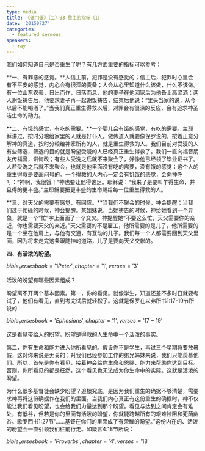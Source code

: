```yaml
---
type: media
title: 《做门徒》（二）03 重生的指标（1）
date: '20150727'
categories:
  - featured_sermons
speakers:
  - ray
---
```

我们如何知道自己是否重生了呢？有几方面重要的指标可以参考：

**一、有罪恶的感觉。**人信主前，犯罪是没有感觉的；信主后，犯罪时心里会有不平安的感觉，内心会有很深的责备；人会从心里知道什么该做，什么不该做。有一位山东农夫，日出而作，日落而息，他的妻子在他回家后为他备上高梁酒；两人谢饭祷告后，他要求妻子再一起谢饭祷告，结束后他说：“里头当家的说，从今以后不能喝酒了。”当我们真正重生得救以后，对罪会有很深的反应，会有追求神圣洁生命的动力。

**二、有饿的感觉，有吃的需要。**一个婴儿会有饿的感觉，有吃的需要。主耶稣讲过，按时分粮给家里的人就是好仆人。做传道人就要像保罗说的，按着正意分解神的真道，按时分粮给神家所有的人，就是重生得救的人。我们目前对受浸的人有些筛选，筛选的目的就是盼望受浸的人已经真正重生得救了。我们一直向福音朋友传福音，讲悔改；有些人受洗之后就不来聚会了，好像他已经领了毕业证书了。人若受洗之后就不来聚会，也就是他里面没有吃的需要，没有饿的感觉；这个人的重生得救是要画问号的。一个得救的人内心一定会有饥饿的感觉，会向神呼吁：“神啊，我很饿！”神也要让他得饱足。耶稣说：“我来了是要叫羊得生命，并且得的更丰盛。”主耶稣要把更丰盛的生命赐给每一位重生得救的人。

**三、对天父的需要有感觉，有回应。**当我们不聚会的时候，神会提醒；当我们过于忙碌的时候，神会提醒。某姐妹说，当她祷告的时候，神给她看到一个异象，就是一个“忙”字上面画了一个交叉。神提醒她“不要这么忙，天父需要你的亲近，你也需要天父的亲近。”天父需要的不是雇工，他所需要的是儿子，他所需要的是一个坐在他肩上，与他有交通，有互动的儿子。我们每一个人都需要回到天父里面，因为将来走完这条跟随神的道路，儿子是要向天父交帐的。

**四、有活泼的盼望。**

$bible_verses book='1 Peter', chapter='1', verses='3'$

活泼的盼望有哪些因素组成？

盼望离不开两个基本因素。第一，你的看见。就像学生，知道还差不多时日就要考试了，他们有看见，直到考完试后就轻松了。这就是保罗在以弗所书1:17-19节所说的：

$bible_verses book='Ephesians', chapter='1', verses='17-19'$

这是看见带给人的盼望。盼望是得救的人生命中一个活泼的事实。

第二，你有生命和能力进入你所看见的。假设你不是学生，再过三个星期将要放暑假，这对你来说是无关的；对我们已经参加工作的弟兄姊妹来说，我们只能羡慕他们。所以，首先是你有看见，接着神会给你生命和恩赐、能力来帮助你达到目标。否则，你所看见的都是枉然，这个看见也无法成为你生命中的实际。这就是活泼的盼望。

为什么很多基督徒会缺少盼望？追根究底，是因为我们重生的确据不够清楚，需要求神再将这份确据作在我们的里面。当我们内心真正有这份重生的确据时，神不仅能让我们看见盼望，也会给我们力量达到那个盼望。看见与达到之间肯定会有难处，有低谷，但若是你的里面有活泼的盼望，你就能跨越所有的艰难险阻和死荫幽谷。歌罗西书1:27节“……基督在你们的里面成了有荣耀的盼望。”这份内在的、活泼的盼望会一直引领我们往前行走。如箴言4:18节所说：

$bible_verses book='Proverbs', chapter='4', verses='18'$
